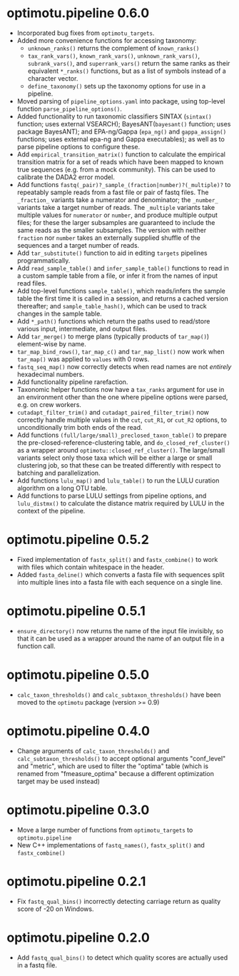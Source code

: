 # optimotu.pipeline 0.6.0
* Incorporated bug fixes from `optimotu_targets`.
* Added more convenience functions for accessing taxonomy:
  - `unknown_ranks()` returns the complement of `known_ranks()`
  - `tax_rank_vars()`, `known_rank_vars()`, `unknown_rank_vars()`,
    `subrank_vars()`, and `superrank_vars()` return the same ranks as their
    equivalent `*_ranks()` functions, but as a list of symbols instead of a
    character vector.
  - `define_taxonomy()` sets up the taxonomy options for use in a pipeline.
* Moved parsing of `pipeline_options.yaml` into package, using top-level
  function `parse_pipeline_options()`.
* Added functionality to run taxonomic classifiers SINTAX (`sintax()` function;
  uses external VSEARCH); BayesANT(`bayesant()` function; uses package BayesANT);
  and EPA-ng/Gappa (`epa_ng()` and `gappa_assign()` functions; uses external
  epa-ng and Gappa executables); as well as to parse pipeline options to
  configure these.
* Add `empirical_transition_matrix()` function to calculate the empirical
  transition matrix for a set of reads which have been mapped to known
  true sequences (e.g. from a mock community). This can be used to calibrate
  the DADA2 error model.
* Add functions `fastq(_pair)?_sample_(fraction|number)?(_multiple)?`
  to repeatably sample reads from a fast file or pair of fastq files. The
  `_fraction_` variants take a numerator and denominator; the `_number_`
  variants take a target number of reads. The `_multiple` variants take multiple
  values for `numerator` or `number`, and produce multiple output files; for
  these the larger subsamples are guaranteed to include the same reads as the
  smaller subsamples. The version with neither `fraction` nor `number` takes
  an externally supplied shuffle of the sequences and a target number of reads.
* Add `tar_substitute()` function to aid in editing `targets` pipelines
  programmatically.
* Add `read_sample_table()` and `infer_sample_table()` functions to read in a
  custom sample table from a file, or infer it from the names of input read
  files.
* Add top-level functions `sample_table()`, which reads/infers the sample table
  the first time it is called in a session, and returns a cached version
  thereafter; and `sample_table_hash()`, which can be used to track changes in
  the sample table.
* Add `*_path()` functions which return the paths used to read/store
  various input, intermediate, and output files.
* Add `tar_merge()` to merge plans (typically products of `tar_map()`)
  element-wise by name.
* `tar_map_bind_rows()`, `tar_map_c()` and `tar_map_list()` now work when
  `tar_map()` was applied to `values` with 0 rows.
* `fastq_seq_map()` now correctly detects when read names are not _entirely_
  hexadecimal numbers.
* Add functionality pipeline rarefaction.
* Taxonomic helper functions now have a `tax_ranks` argument for use in
  an environment other than the one where pipeline options were parsed, e.g. on
  crew workers.
* `cutadapt_filter_trim()` and `cutadapt_paired_filter_trim()` now correctly
  handle multiple values in the `cut`, `cut_R1`, or `cut_R2` options, to
  unconditionally trim both ends of the read.
* Add functions `(full/large/small)_preclosed_taxon_table()` to prepare the
  pre-closed-reference-clustering table, and `do_closed_ref_cluster()` as a
  wrapper around `optimotu::closed_ref_cluster()`. The large/small variants
  select only those taxa which will be either a large or small clustering job,
  so that these can be treated differently with respect to batching and
  parallelization.
* Add functions `lulu_map()` and `lulu_table()` to run the LULU curation
  algorithm on a long OTU table.
* Add functions to parse LULU settings from pipeline options, and
 `lulu_distmx()` to calculate the distance matrix required by LULU in the
 context of the pipeline.

# optimotu.pipeline 0.5.2
* Fixed implementation of `fastx_split()` and `fastx_combine()` to work with
  files which contain whitespace in the header.
* Added `fasta_deline()` which converts a fasta file with sequences split into
  multiple lines into a fasta file with each sequence on a single line.

# optimotu.pipeline 0.5.1
* `ensure_directory()` now returns the name of the input file invisibly,
so that it can be used as a wrapper around the name of an output file in a
function call.

# optimotu.pipeline 0.5.0
* `calc_taxon_thresholds()` and `calc_subtaxon_thresholds()` have been moved to
the `optimotu` package (version >= 0.9)

# optimotu.pipeline 0.4.0
* Change arguments of `calc_taxon_thresholds()` and `calc_subtaxon_thresholds()`
to accept optional arguments "conf_level" and "metric", which are used to filter
the "optima" table (which is renamed from "fmeasure_optima" because a different
optimization target may be used instead)

# optimotu.pipeline 0.3.0
* Move a large number of functions from `optimotu_targets` to `optimotu.pipeline`
* New C++ implementations of `fastq_names()`, `fastx_split()` and
`fastx_combine()`

# optimotu.pipeline 0.2.1

* Fix `fastq_qual_bins()` incorrectly detecting carriage return as quality score
of -20 on Windows.

# optimotu.pipeline 0.2.0

* Add `fastq_qual_bins()` to detect which quality scores are actually used in a
fastq file.
